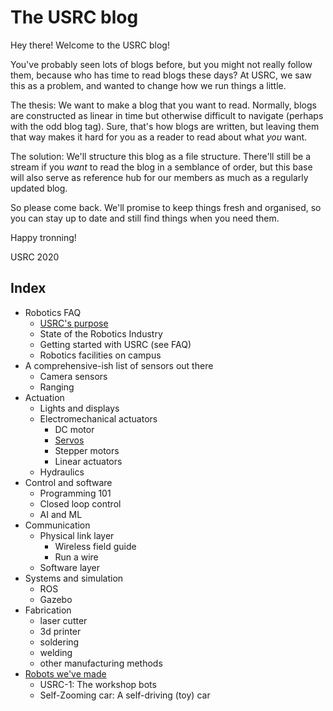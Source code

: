 # The USRC blog
Hey there! Welcome to the USRC blog!

You've probably seen lots of blogs before, but you might not really follow them, because who has time to read blogs these days? At USRC, we saw this as a problem, and wanted to change how we run things a little.

The thesis: We want to make a blog that you want to read. Normally, blogs are constructed as linear in time but otherwise difficult to navigate (perhaps with the odd blog tag). Sure, that's how blogs are written, but leaving them that way makes it hard for you as a reader to read about what _you_ want.  

The solution: We'll structure this blog as a file structure. There'll still be a stream if you _want_ to read the blog in a semblance of order, but this base will also serve as reference hub for our members as much as a regularly updated blog.

So please come back. We'll promise to keep things fresh and organised, so you can stay up to date and still find things when you need them.

Happy tronning!

USRC 2020

## Index
- Robotics FAQ <!--[Robotics FAQ](meta)-->
    - [USRC's purpose](meta/statement-of-purpose)
    - State of the Robotics Industry<!--[State of the industry](meta/state-of-industry)-->
    - Getting started with USRC (see FAQ)
    - Robotics facilities on campus
- A comprehensive-ish list of sensors out there <!--[A comprehensive-ish list of sensors out there](sensors)-->
    - Camera sensors
    - Ranging
- Actuation <!--[Actuation](actuation)-->
    - Lights and displays
    - Electromechanical actuators
        - DC motor
        - [Servos](actuation/electromech/servos)
        - Stepper motors
        - Linear actuators
    - Hydraulics
- Control and software
    - Programming 101
    - Closed loop control
    - AI and ML
- Communication
    - Physical link layer
        - Wireless field guide
        - Run a wire
    - Software layer
- Systems and simulation
    - ROS
    - Gazebo
- Fabrication
    - laser cutter
    - 3d printer
    - soldering
    - welding
    - other manufacturing methods
- [Robots we've made](gallery)
    - USRC-1: The workshop bots
    - Self-Zooming car: A self-driving (toy) car